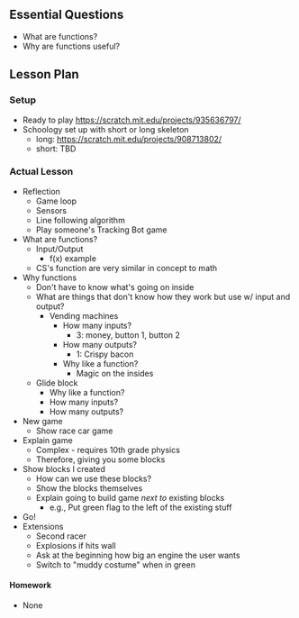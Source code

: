 ## Essential Questions

- What are functions?
- Why are functions useful?

## Lesson Plan

### Setup

- Ready to play https://scratch.mit.edu/projects/935636797/
- Schoology set up with short or long skeleton
    - long: https://scratch.mit.edu/projects/908713802/
    - short: TBD

### Actual Lesson

- Reflection
    - Game loop
    - Sensors
    - Line following algorithm
    - Play someone's Tracking Bot game
- What are functions?
    - Input/Output
        - f(x) example
    - CS's function are very similar in concept to math
- Why functions
    - Don't have to know what's going on inside
    - What are things that don't know how they work but use w/ input and output?
        - Vending machines
            - How many inputs?
                - 3: money, button 1, button 2
            - How many outputs?
                - 1: Crispy bacon
            - Why like a function?
                - Magic on the insides
    - Glide block
        - Why like a function?
        - How many inputs?
        - How many outputs?
- New game
    - Show race car game
- Explain game
    - Complex - requires 10th grade physics
    - Therefore, giving you some blocks
- Show blocks I created
    - How can we use these blocks?
    - Show the blocks themselves
    - Explain going to build game _next to_ existing blocks
        - e.g., Put green flag to the left of the existing stuff
- Go!
- Extensions
    - Second racer
    - Explosions if hits wall
    - Ask at the beginning how big an engine the user wants
    - Switch to "muddy costume" when in green

#### Homework

- None
